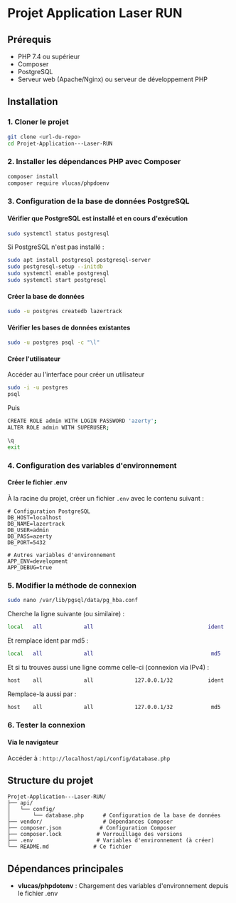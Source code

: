 # Projet Application Laser RUN

## Prérequis

- PHP 7.4 ou supérieur
- Composer
- PostgreSQL
- Serveur web (Apache/Nginx) ou serveur de développement PHP

## Installation

### 1. Cloner le projet
```bash
git clone <url-du-repo>
cd Projet-Application---Laser-RUN
```

### 2. Installer les dépendances PHP avec Composer
```bash
composer install
composer require vlucas/phpdoenv
```

### 3. Configuration de la base de données PostgreSQL

#### Vérifier que PostgreSQL est installé et en cours d'exécution
```bash
sudo systemctl status postgresql
```

Si PostgreSQL n'est pas installé :
```bash
sudo apt install postgresql postgresql-server
sudo postgresql-setup --initdb
sudo systemctl enable postgresql
sudo systemctl start postgresql
```

#### Créer la base de données
```bash
sudo -u postgres createdb lazertrack
```

#### Vérifier les bases de données existantes
```bash
sudo -u postgres psql -c "\l"
```

#### Créer l'utilisateur

Accéder au l'interface pour créer un utilisateur

```bash
sudo -i -u postgres
psql
```

Puis

```bash
CREATE ROLE admin WITH LOGIN PASSWORD 'azerty';
ALTER ROLE admin WITH SUPERUSER;
```

```bash
\q
exit
```

### 4. Configuration des variables d'environnement

#### Créer le fichier .env
À la racine du projet, créer un fichier `.env` avec le contenu suivant :

```env
# Configuration PostgreSQL
DB_HOST=localhost
DB_NAME=lazertrack
DB_USER=admin
DB_PASS=azerty
DB_PORT=5432

# Autres variables d'environnement
APP_ENV=development
APP_DEBUG=true
```

### 5. Modifier la méthode de connexion
```bash
sudo nano /var/lib/pgsql/data/pg_hba.conf
```

Cherche la ligne suivante (ou similaire) :
```bash
local   all             all                                    ident
```

Et remplace ident par md5 :

```bash
local   all             all                                     md5
```

Et si tu trouves aussi une ligne comme celle-ci (connexion via IPv4) :
```bash
host    all             all             127.0.0.1/32           ident
```

Remplace-la aussi par :
```bash
host    all             all             127.0.0.1/32            md5
```

### 6. Tester la connexion

#### Via le navigateur
Accéder à : `http://localhost/api/config/database.php`

## Structure du projet

```
Projet-Application---Laser-RUN/
├── api/
│   └── config/
│       └── database.php      # Configuration de la base de données
├── vendor/                   # Dépendances Composer
├── composer.json            # Configuration Composer
├── composer.lock           # Verrouillage des versions
├── .env                    # Variables d'environnement (à créer)
└── README.md              # Ce fichier
```

## Dépendances principales

- **vlucas/phpdotenv** : Chargement des variables d'environnement depuis le fichier .env
```